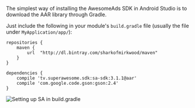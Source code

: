 The simplest way of installing the AwesomeAds SDK in Android Studio is to download the AAR library through Gradle.

Just include the following in your module's `build.gradle` file (usually the file under `MyApplication/app/`):

```
repositories {
    maven {
        url  "http://dl.bintray.com/sharkofmirkwood/maven"
    }
}

dependencies {
    compile 'tv.superawesome.sdk:sa-sdk:3.1.1@aar'
    compile 'com.google.code.gson:gson:2.4'
}
```

![](img/android_gradle_setup.png "Setting up SA in build.gradle")
